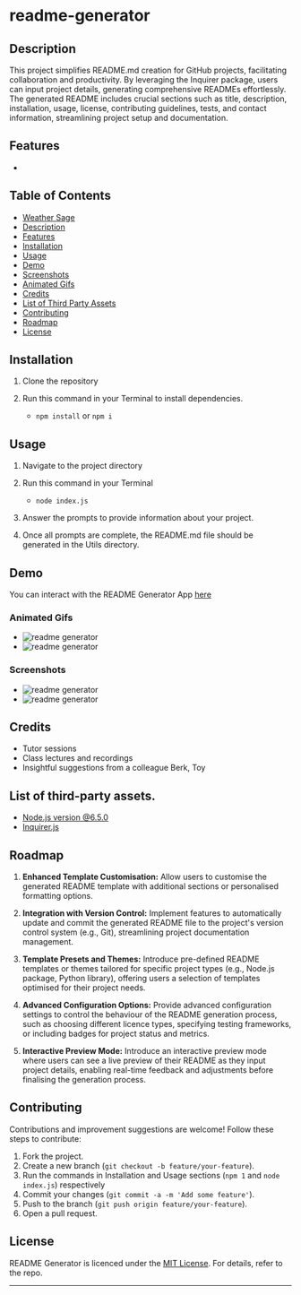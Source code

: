 # readme-generator

## Description

This project simplifies README.md creation for GitHub projects, facilitating collaboration and productivity. By leveraging the Inquirer package, users can input project details, generating comprehensive READMEs effortlessly. The generated README includes crucial sections such as title, description, installation, usage, license, contributing guidelines, tests, and contact information, streamlining project setup and documentation.

## Features

-

## Table of Contents

-   [Weather Sage](#weather-sage)
-   [Description](#decription)
-   [Features](#features)
-   [Installation](#installation)
-   [Usage](#usage)
-   [Demo](#demo)
-   [Screenshots](#screenshots)
-   [Animated Gifs](#animated-gifs)
-   [Credits](#credits)
-   [List of Third Party Assets](#list-of-third-party-assets)
-   [Contributing](#contributing)
-   [Roadmap](#roadmap)
-   [License](#license)

## Installation

1. Clone the repository

2. Run this command in your Terminal to install dependencies.

    - `npm install` or `npm i`

## Usage

1. Navigate to the project directory

2. Run this command in your Terminal

    - `node index.js`

3. Answer the prompts to provide information about your project.

4. Once all prompts are complete, the README.md file should be generated in the Utils directory.

## Demo

You can interact with the README Generator App [here]()

### Animated Gifs

-   ![readme generator](./example.gif)
-   ![readme generator](./example.gif)

### Screenshots

-   ![readme generator](./example.png)
-   ![readme generator](./example.png)

## Credits

-   Tutor sessions
-   Class lectures and recordings
-   Insightful suggestions from a colleague Berk, Toy

## List of third-party assets.

-   [Node.js version @6.5.0](https://nodejs.org/docs/latest/api/fs.html)
-   [Inquirer.js](https://www.npmjs.com/package/inquirer)

## Roadmap

1. **Enhanced Template Customisation:** Allow users to customise the generated README template with additional sections or personalised formatting options.

2. **Integration with Version Control:** Implement features to automatically update and commit the generated README file to the project's version control system (e.g., Git), streamlining project documentation management.

3. **Template Presets and Themes:** Introduce pre-defined README templates or themes tailored for specific project types (e.g., Node.js package, Python library), offering users a selection of templates optimised for their project needs.

4. **Advanced Configuration Options:** Provide advanced configuration settings to control the behaviour of the README generation process, such as choosing different licence types, specifying testing frameworks, or including badges for project status and metrics.

5. **Interactive Preview Mode:** Introduce an interactive preview mode where users can see a live preview of their README as they input project details, enabling real-time feedback and adjustments before finalising the generation process.

## Contributing

Contributions and improvement suggestions are welcome! Follow these steps to contribute:

1. Fork the project.
2. Create a new branch (`git checkout -b feature/your-feature`).
3. Run the commands in Installation and Usage sections (`npm 1` and `node index.js`) respectively
4. Commit your changes (`git commit -a -m 'Add some feature'`).
5. Push to the branch (`git push origin feature/your-feature`).
6. Open a pull request.

## License

README Generator is licenced under the [MIT License](). For details, refer to the repo.

---
